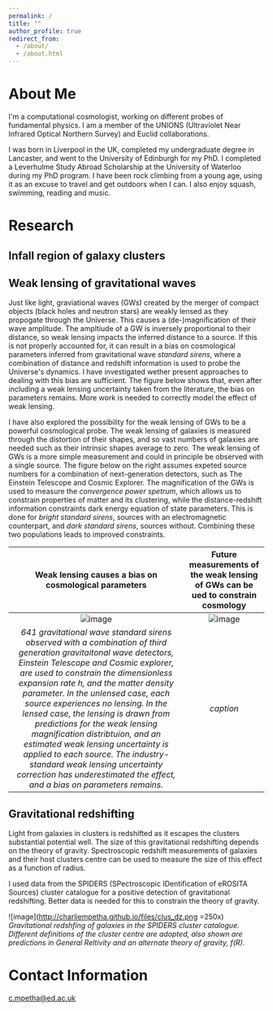 ```yaml
---
permalink: /
title: ""
author_profile: true
redirect_from: 
  - /about/
  - /about.html
---
```


About Me
======
I'm a computational cosmologist, working on different probes of fundamental physics. I am a member of the UNIONS (Ultraviolet Near Infrared Optical Northern Survey) and Euclid collaborations.

I was born in Liverpool in the UK, completed my undergraduate degree in Lancaster, and went to the University of Edinburgh for my PhD. I completed a Leverhulme Study Abroad Scholarship at the University of Waterloo during my PhD program. I have been rock climbing from a young age, using it as an excuse to travel and get outdoors when I can. I also enjoy squash, swimming, reading and music.

Research
======

Infall region of galaxy clusters
---------------



Weak lensing of gravitational waves
---------------

Just like light, graviational waves (GWs) created by the merger of compact objects (black holes and neutron stars) are weakly lensed as they propogate through the Universe. This causes a (de-)magnification of their wave amplitude. The ampltiude of a GW is inversely proportional to their distance, so weak lensing impacts the inferred distance to a source. If this is not properly accounted for, it can result in a bias on cosmological parameters inferred from gravitational wave *standard sirens*, where a combination of distance and redshift information is used to probe the Universe's dynamics. I have investigated wether present approaches to dealing with this bias are sufficient. The figure below shows that, even after including a weak lensing uncertainty taken from the literature, the bias on parameters remains. More work is needed to correctly model the effect of weak lensing.

I have also explored the possibility for the weak lensing of GWs to be a powerful cosmological probe. The weak lensing of galaxies is measured through the distortion of their shapes, and so vast numbers of galaxies are needed such as their intrinsic shapes average to zero. The weak lensing of GWs is a more simple measurement and could in principle be observed with a single source. The figure below on the right assumes expeted source numbers for a combination of next-generation detectors, such as The Einstein Telescope and Cosmic Explorer. The magnification of the GWs is used to measure the *convergence power spetrum*, which allows us to constrain properties of matter and its clustering, while the distance-redshift information constraints dark energy equation of state parameters. This is done for *bright standard sirens*, sources with an electromagnetic counterpart, and *dark standard sirens*, sources without. Combining these two populations leads to improved constraints.

Weak lensing causes a bias on cosmological parameters                    |  Future measurements of the weak lensing of GWs can be ued to constrain cosmology
:-------------------------:                                              |  :-------------------------:
![image](http://charliempetha.github.io/files/lens_bias_P+_LISA.png)     |  ![image](http://charliempetha.github.io/files/wCDM_10.0_2.0_200.png)
*641 gravitational wave standard sirens observed with a combination of third generation gravitaitonal wave detectors, Einstein Telescope and Cosmic explorer, are used to constrain the dimensionless expansion rate h, and the matter density parameter. In the unlensed case, each source experiences no lensing. In the lensed case, the lensing is drawn from predictions for the weak lensing magnification distribtuion, and an estimated weak lensing uncertainty is applied to each source. The industry-standard weak lensing uncertainty correction has underestimated the effect, and a bias on parameters remains.* | *caption*


Gravitational redshifting
---------------

Light from galaxies in clusters is redshifted as it escapes the clusters substantial potential well. The size of this gravitational redshifting depends on the theory of gravity. Spectroscopic redshift measurements of galaxies and their host clusters centre can be used to measure the size of this effect as a function of radius.

I used data from the SPIDERS (SPectroscopic IDentification of eROSITA Sources) cluster catalogue for a positive detection of gravitational redshifting. Better data is needed for this to constrain the theory of gravity.

![image](http://charliempetha.github.io/files/clus_dz.png =250x)
*Gravitational redshfing of galaxies in the SPIDERS cluster catalogue. Different definitions of the cluster centre are adopted, also shown are predictions in General Reltivity and an alternate theory of gravity, f(R).*

Contact Information
======
c.mpetha@ed.ac.uk

